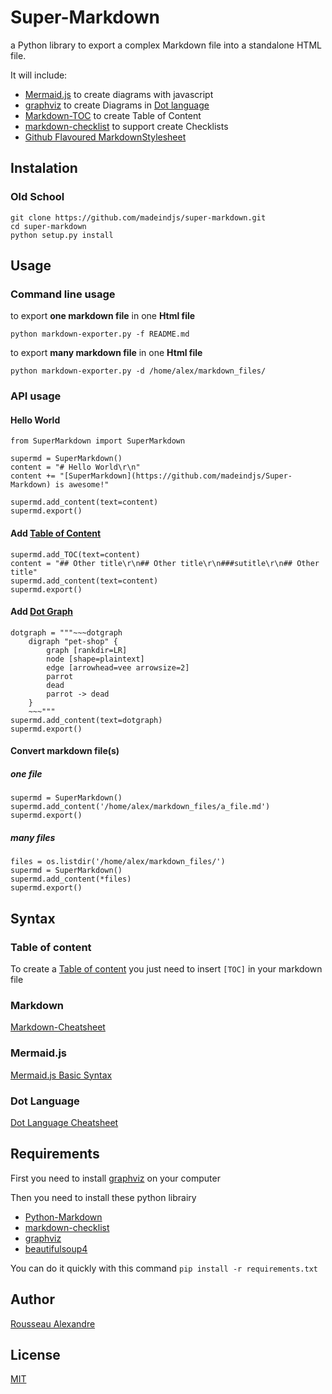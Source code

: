 Super-Markdown
==============

a Python library to export a complex Markdown file into a standalone HTML file.


It will include:

* [Mermaid.js][mermaid.js] to create diagrams with javascript
* [graphviz][graphviz] to create Diagrams in [Dot language][Dot language]
* [Markdown-TOC][TOC] to create Table of Content 
* [markdown-checklist][markdown-checklist] to support create Checklists
* [Github Flavoured MarkdownStylesheet][GFM]


Instalation
-----------

### Old School

    git clone https://github.com/madeindjs/super-markdown.git
    cd super-markdown
    python setup.py install


Usage
-----

### Command line usage

to export **one markdown file** in one **Html file**

    python markdown-exporter.py -f README.md

to export **many markdown file** in one **Html file**

    python markdown-exporter.py -d /home/alex/markdown_files/


### API usage

#### Hello World

    from SuperMarkdown import SuperMarkdown

    supermd = SuperMarkdown()
    content = "# Hello World\r\n"
    content += "[SuperMarkdown](https://github.com/madeindjs/Super-Markdown) is awesome!"

    supermd.add_content(text=content)
    supermd.export()


#### Add [Table of Content][TOC]

    supermd.add_TOC(text=content)
    content = "## Other title\r\n## Other title\r\n###sutitle\r\n## Other title"
    supermd.add_content(text=content)
    supermd.export()


#### Add [Dot Graph][Dot language]

    dotgraph = """~~~dotgraph
        digraph "pet-shop" {
	        graph [rankdir=LR]
	        node [shape=plaintext]
	        edge [arrowhead=vee arrowsize=2]
	        parrot
	        dead
	        parrot -> dead
        }
        ~~~"""
    supermd.add_content(text=dotgraph)
    supermd.export()


#### Convert markdown file(s)

##### one file

    supermd = SuperMarkdown()
    supermd.add_content('/home/alex/markdown_files/a_file.md')
    supermd.export()

##### many files

    files = os.listdir('/home/alex/markdown_files/')
    supermd = SuperMarkdown()
	supermd.add_content(*files)
    supermd.export()


Syntax
------

### Table of content

To create a [Table of content][TOC] you just need to insert `[TOC]` 
in your markdown file


### Markdown

[Markdown-Cheatsheet](https://github.com/adam-p/markdown-here/wiki/Markdown-Cheatsheet)


### Mermaid.js

[Mermaid.js Basic Syntax](https://knsv.github.io/mermaid/#flowcharts-basic-syntax)


### Dot Language

[Dot Language Cheatsheet](http://www.graphviz.org/content/dot-language)



    

Requirements
------------

First you need to install [graphviz](http://www.graphviz.org/Download..php) on
your computer

Then you need to install these python librairy

* [Python-Markdown][Python-Markdown] 
* [markdown-checklist][Python-Markdown]
* [graphviz][graphviz]
* [beautifulsoup4](https://pypi.python.org/pypi/beautifulsoup4)

You can do it quickly with this command `pip install -r requirements.txt`


Author
------

[Rousseau Alexandre][madeindjs]

License
-------

[MIT](https://opensource.org/licenses/MIT)


[super-markdown]: https://github.com/madeindjs/Super-Markdown.git

[Python-Markdown]: https://pythonhosted.org/Markdown/
[graphviz]: https://pypi.python.org/pypi/graphviz
[TOC]: https://pythonhosted.org/Markdown/extensions/toc.html
[markdown-checklist]: https://github.com/FND/markdown-checklist
[mermaid.js]: https://github.com/knsv/mermaid
[GFM]: https://gist.github.com/andyferra/2554919
[Dot language]: https://en.wikipedia.org/wiki/DOT_(graph_description_language)

[madeindjs]: https://github.com/madeindjs/